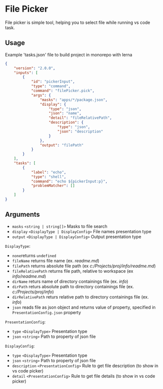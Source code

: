# File Picker

File picker is simple tool, helping you to select file while running vs code task.

## Usage
Example 'tasks.json' file to build project in monorepo with lerna
```json
{
    "version": "2.0.0",
    "inputs": [
        {
            "id": "pickerInput",
            "type": "command",
            "command": "filePicker.pick",
            "args": {
                "masks": "apps/*/package.json",
                "display": {
                    "type": "json",
                    "json": "name",
                    "detail": "fileRelativePath",
                    "description": {
                        "type": "json",
                        "json": "description"
                    }
                },
                "output": "filePath"
            }
        }
    ],
    "tasks": [
        {
            "label": "echo",
            "type": "shell",
            "command": "echo ${pickerInput:p}",
            "problemMatcher": []
        }
    ]
}
```

## Arguments

* `masks` `<string | string[]>` Masks to file search
* `display` `<DisplayType | DisplayConfig>` File names presentation type
* `output` `<DisplayType | DisplayConfig>` Output presentation type

`DisplayType`: 
* `none`returns `undefined`
* `fileName` returns file name (ex. _readme.md_)
* `filePath` returns absolute file path (ex _c:/Projects/proj/info/readme.md_)
* `fileRelativePath` returns file path, relative to workspace (ex _info/readme.md_)
* `dirName`	returs name of directory containings file (ex. _info_)
* `dirPath` returs absolute path to directory containings file (ex. _c:/Projects/proj/info_)
* `dirRelativePath` returs relative path to directory containings file (ex. _info_)
* `json` reads file as json object and returns value of property, specified in `PresentationConfig.json` property


`PresentationConfig`:
* `type` `<DisplayType>` Presentation type
* `json` `<string>` Path to property of json file

`DisplayConfig`:
* `type` `<DisplayType>` Presentation type
* `json` `<string>` Path to property of json file
* `description` `<PresentationConfig>` Rule to get file description (to show in vs code picker)
* `detail` `<PresentationConfig>` Rule to get file details (to show in vs code picker)